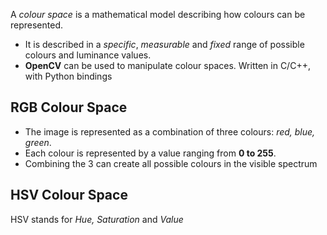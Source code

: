 A *colour space* is a mathematical model describing how colours can be represented.
- It is described in a *specific*, *measurable* and *fixed* range of possible colours and luminance values.
- **OpenCV** can be used to manipulate colour spaces. Written in C/C++, with Python bindings
## RGB Colour Space
- The image is represented as a combination of three colours: *red, blue, green*.
- Each colour is represented by a value ranging from **0 to 255**. 
- Combining the 3 can create all possible colours in the visible spectrum

## HSV Colour Space
HSV stands for *Hue, Saturation* and *Value*
